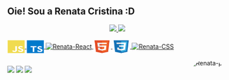 ## Oie! Sou a Renata Cristina :D 
<div align="center">
  <a href="https://github.com/renatacgs">
  <img height="180em" src="https://github-readme-stats.vercel.app/api?username=renatacgs&show_icons=true&theme=dracula&include_all_commits=true&count_private=true"/>
  <img height="180em" src="https://github-readme-stats.vercel.app/api/top-langs/?username=renatacgs&layout=compact&langs_count=7&theme=dracula"/>
</div>
  
  <div style="display: inline_block"><br>
  <img align="center" alt="Renata-Js" height="30" width="40" src="https://raw.githubusercontent.com/devicons/devicon/master/icons/javascript/javascript-plain.svg">
  <img align="center" alt="Renata-Ts" height="30" width="40" src="https://raw.githubusercontent.com/devicons/devicon/master/icons/typescript/typescript-plain.svg">
  <img align="center" alt="Renata-React" height="30" width="40" src="https://cdn.jsdelivr.net/gh/devicons/devicon/icons/c/c-original.svg">
  <img align="center" alt="Renata-HTML" height="30" width="40" src="https://raw.githubusercontent.com/devicons/devicon/master/icons/html5/html5-original.svg">
  <img align="center" alt="Renata-CSS" height="30" width="40" src="https://raw.githubusercontent.com/devicons/devicon/master/icons/css3/css3-original.svg">
    <img align="center" alt="Renata-CSS" height="30" width="40" src="https://cdn.jsdelivr.net/gh/devicons/devicon/icons/angularjs/angularjs-original.svg" />

  <img align="right" alt="Renata-pic" height="250" style="border-radius:50px;" src=
       "https://user-images.githubusercontent.com/70415544/148627285-3fec99da-ed36-4ebe-861a-42c1248d33a5.gif">
</div>
  
  ##
 
<div> 
 
  <a href="https://instagram.com/renatacgs" target="_blank"><img src="https://img.shields.io/badge/-Instagram-%23E4405F?style=for-the-badge&logo=instagram&logoColor=white" target="_blank"></a>
  <a href = "mailto:renatacgs14@gmail.com"><img src="https://img.shields.io/badge/-Gmail-%23333?style=for-the-badge&logo=gmail&logoColor=white" target="_blank"></a>
  <a href="https://www.linkedin.com/in/renata-cristina-b15175187/" target="_blank"><img src="https://img.shields.io/badge/-LinkedIn-%230077B5?style=for-the-badge&logo=linkedin&logoColor=white" target="_blank"></a> 
 

 
</div>
